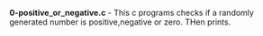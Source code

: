 **0-positive_or_negative.c** - This c programs checks if a randomly generated number is positive,negative or zero. THen prints.
#

